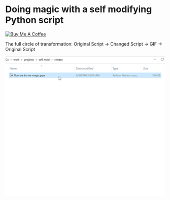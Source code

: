 # Doing magic with a self modifying Python script

<a href="https://www.buymeacoffee.com/mezantrop" target="_blank"><img src="https://cdn.buymeacoffee.com/buttons/default-orange.png" alt="Buy Me A Coffee" height="41" width="174"></a>

The full circle of transformation: Original Script -> Changed Script -> GIF -> Original Script

![Screencapture](capture.gif)
